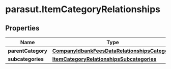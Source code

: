 # parasut.ItemCategoryRelationships

## Properties
Name | Type | Description | Notes
------------ | ------------- | ------------- | -------------
**parentCategory** | [**CompanyIdbankFeesDataRelationshipsCategory**](CompanyIdbankFeesDataRelationshipsCategory.md) |  | [optional] 
**subcategories** | [**ItemCategoryRelationshipsSubcategories**](ItemCategoryRelationshipsSubcategories.md) |  | [optional] 



